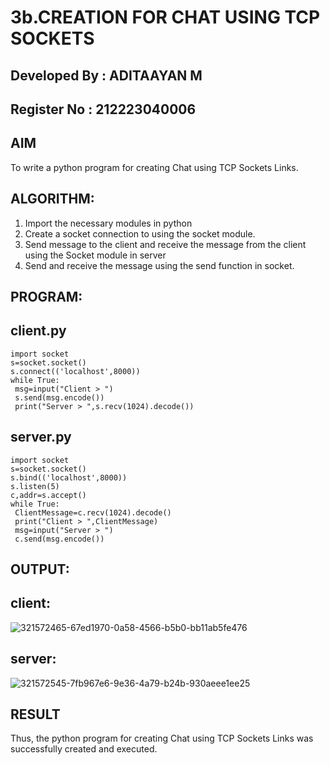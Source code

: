 # 3b.CREATION FOR CHAT USING TCP SOCKETS

## Developed By : ADITAAYAN M
## Register No  : 212223040006

## AIM
To write a python program for creating Chat using TCP Sockets Links.
## ALGORITHM:
1. Import the necessary modules in python
2. Create a socket connection to using the socket module.
3. Send message to the client and receive the message from the client using the Socket module in
 server
4. Send and receive the message using the send function in socket.
## PROGRAM:

## client.py
```
import socket
s=socket.socket()
s.connect(('localhost',8000))
while True:
 msg=input("Client > ")
 s.send(msg.encode())
 print("Server > ",s.recv(1024).decode())
 ```

## server.py
```
import socket
s=socket.socket()
s.bind(('localhost',8000))
s.listen(5)
c,addr=s.accept()
while True:
 ClientMessage=c.recv(1024).decode()
 print("Client > ",ClientMessage)
 msg=input("Server > ")
 c.send(msg.encode())
 ```
## OUTPUT:
## client:
![321572465-67ed1970-0a58-4566-b5b0-bb11ab5fe476](https://github.com/Aditaayan/3b_CHAT_USING_TCP_SOCKETS/assets/147473394/853918bb-751d-40d7-a920-5019538d2ed8)

## server:
![321572545-7fb967e6-9e36-4a79-b24b-930aeee1ee25](https://github.com/Aditaayan/3b_CHAT_USING_TCP_SOCKETS/assets/147473394/a93acd01-55a1-4f2c-a2e7-5610322011cf)


## RESULT
Thus, the python program for creating Chat using TCP Sockets Links was successfully 
created and executed.
